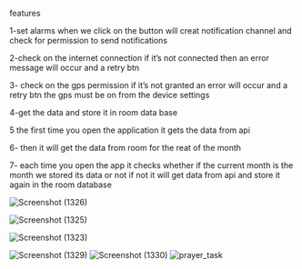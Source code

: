 features

1-set alarms when we click on the button will creat notification channel and check for permission to send notifications

2-check on the internet connection if it’s not connected then an error message will occur and a retry btn

3- check on the gps permission if it’s not granted an error will occur and a retry btn the gps must be on from the device settings

4-get the data and store it in room data base

5 the first time you open the application it gets the data from api

6- then it will get the data from room for the reat of the month

7- each time you open the app it checks whether if the current month is the month we stored its data or not if not it will get data from api and store it again in the room database


![Screenshot (1326)](https://github.com/mennaMohamedY/PrayersTask-kotlin/assets/62669827/8027acae-bd4a-4739-bdd5-599f13db0a1f)

![Screenshot (1325)](https://github.com/mennaMohamedY/PrayersTask-kotlin/assets/62669827/5b8267ae-f46b-4279-b861-20a8c6ac7733)

![Screenshot (1323)](https://github.com/mennaMohamedY/PrayersTask-kotlin/assets/62669827/c586b62a-291a-4e23-8012-b379a818cfc6)

![Screenshot (1329)](https://github.com/mennaMohamedY/PrayersTask-kotlin/assets/62669827/fc95726c-bdc7-4ae5-8406-bf49140d0c3b)
![Screenshot (1330)](https://github.com/mennaMohamedY/PrayersTask-kotlin/assets/62669827/9fdcc06d-94e1-45b6-8f69-45adfe37ca2b)
![prayer_task](https://github.com/mennaMohamedY/PrayersTask-kotlin/assets/62669827/680cfad0-c1c5-4ab4-8183-d17bdd37db96)
